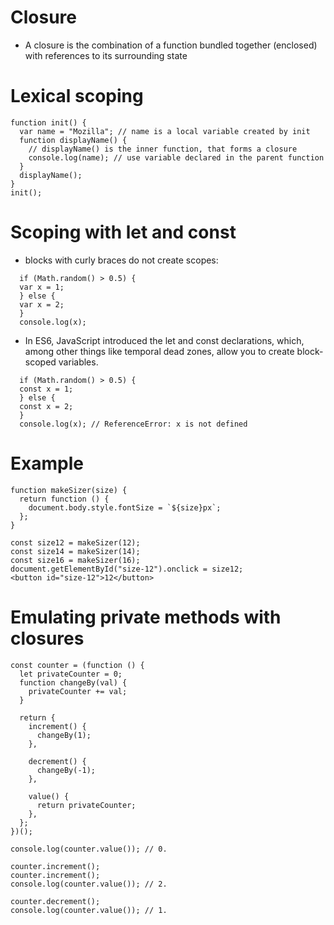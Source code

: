 # Closure
* A closure is the combination of a function bundled together (enclosed) with references to its surrounding state
# Lexical scoping
```
function init() {
  var name = "Mozilla"; // name is a local variable created by init
  function displayName() {
    // displayName() is the inner function, that forms a closure
    console.log(name); // use variable declared in the parent function
  }
  displayName();
}
init();

```
# Scoping with let and const
* blocks with curly braces do not create scopes:
```
  if (Math.random() > 0.5) {
  var x = 1;
  } else {
  var x = 2;
  }
  console.log(x);

 ```
* In ES6, JavaScript introduced the let and const declarations, which, among other things like temporal dead zones, allow you to create block-scoped variables.
```
  if (Math.random() > 0.5) {
  const x = 1;
  } else {
  const x = 2;
  }
  console.log(x); // ReferenceError: x is not defined
```
# Example
```
function makeSizer(size) {
  return function () {
    document.body.style.fontSize = `${size}px`;
  };
}

const size12 = makeSizer(12);
const size14 = makeSizer(14);
const size16 = makeSizer(16);
document.getElementById("size-12").onclick = size12;
<button id="size-12">12</button>

```
# Emulating private methods with closures
```
const counter = (function () {
  let privateCounter = 0;
  function changeBy(val) {
    privateCounter += val;
  }

  return {
    increment() {
      changeBy(1);
    },

    decrement() {
      changeBy(-1);
    },

    value() {
      return privateCounter;
    },
  };
})();

console.log(counter.value()); // 0.

counter.increment();
counter.increment();
console.log(counter.value()); // 2.

counter.decrement();
console.log(counter.value()); // 1.

```

